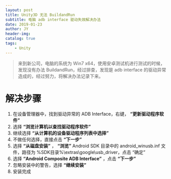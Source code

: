 ```yaml
---
layout: post
title: Unity3D 无法 BuildandRun
subtitle: 电脑 adb interface 驱动失效解决办法
date: 2019-01-23
author: JY
header-img: 
catalog: true
tags: 
    - Unity
---
```


> 来到新公司，电脑的系统为 Win7 x64，使用安卓测试机进行测试的时候，发现没有办法 BuildandRun，经过排查，发现是 adb interface 的驱动异常造成的，经过努力，将解决办法记录下来。



# 解决步骤

1. 在设备管理器中，找到驱动异常的 ADB Interface，右键， __“更新驱动程序软件”__
2. 选择 __“浏览计算机以查找驱动程序软件”__
3. 继续选择 __“从计算机的设备驱动程序列表中选择”__
4. 不做任何选择，直接点击 __“下一步”__
5. 选择 __“从磁盘安装”__ ， __“浏览”__ Android SDK 目录中的 android_winusb.inf 文件，路径为 %SDK目录%\extras\google\usb_driver，点击 “确定”
6. 选择 __“Android Composite ADB Interface”__ ，点击 __“下一步”__
7. 忽略安装中的警告，选择 __“继续安装”__
8. 安装完成